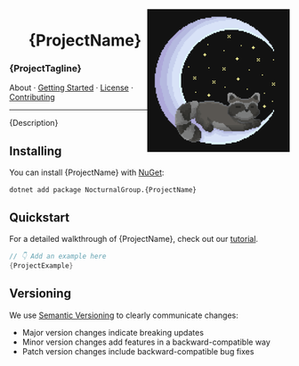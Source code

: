 <img align="right" width="256" height="256" src="Assets/Logo.png">

<div id="user-content-toc">
  <ul align="center" style="list-style: none;">
    <summary>
      <h1>{ProjectName}</h1>
    </summary>
  </ul>
</div>

### {ProjectTagline}

About · [Getting Started](tutorial.md) · [License](license.txt) · [Contributing](contributing.md)

---

{Description}

## Installing

You can install {ProjectName} with [NuGet](https://www.nuget.org/packages/NocturnalGroup.{ProjectName}):

```shell
dotnet add package NocturnalGroup.{ProjectName}
```

## Quickstart

For a detailed walkthrough of {ProjectName}, check out our [tutorial](tutorial.md).

```csharp
// 👇 Add an example here
{ProjectExample}
```

## Versioning

We use [Semantic Versioning](https://semver.org/) to clearly communicate changes:

- Major version changes indicate breaking updates
- Minor version changes add features in a backward-compatible way
- Patch version changes include backward-compatible bug fixes
